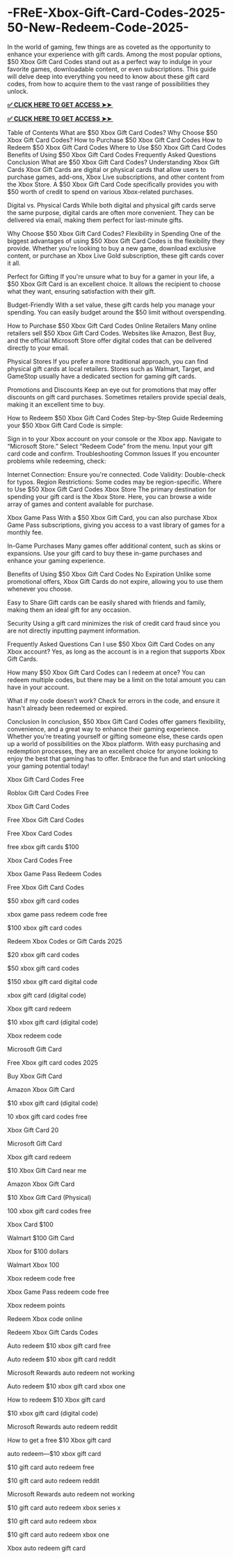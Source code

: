 # -FReE-Xbox-Gift-Card-Codes-2025-50-New-Redeem-Code-2025-
In the world of gaming, few things are as coveted as the opportunity to enhance your experience with gift cards. Among the most popular options, $50 Xbox Gift Card Codes stand out as a perfect way to indulge in your favorite games, downloadable content, or even subscriptions. This guide will delve deep into everything you need to know about these gift card codes, from how to acquire them to the vast range of possibilities they unlock.

**[✅ CLICK HERE TO GET ACCESS ➤➤ ​​](https://xnproo.com/giftcards/)**

**[✅ CLICK HERE TO GET ACCESS ➤➤ ​​](https://xnproo.com/giftcards/)**

Table of Contents
What are $50 Xbox Gift Card Codes?
Why Choose $50 Xbox Gift Card Codes?
How to Purchase $50 Xbox Gift Card Codes
How to Redeem $50 Xbox Gift Card Codes
Where to Use $50 Xbox Gift Card Codes
Benefits of Using $50 Xbox Gift Card Codes
Frequently Asked Questions
Conclusion
What are $50 Xbox Gift Card Codes?
Understanding Xbox Gift Cards
Xbox Gift Cards are digital or physical cards that allow users to purchase games, add-ons, Xbox Live subscriptions, and other content from the Xbox Store. A $50 Xbox Gift Card Code specifically provides you with $50 worth of credit to spend on various Xbox-related purchases.

Digital vs. Physical Cards
While both digital and physical gift cards serve the same purpose, digital cards are often more convenient. They can be delivered via email, making them perfect for last-minute gifts.

Why Choose $50 Xbox Gift Card Codes?
Flexibility in Spending
One of the biggest advantages of using $50 Xbox Gift Card Codes is the flexibility they provide. Whether you're looking to buy a new game, download exclusive content, or purchase an Xbox Live Gold subscription, these gift cards cover it all.

Perfect for Gifting
If you're unsure what to buy for a gamer in your life, a $50 Xbox Gift Card is an excellent choice. It allows the recipient to choose what they want, ensuring satisfaction with their gift.

Budget-Friendly
With a set value, these gift cards help you manage your spending. You can easily budget around the $50 limit without overspending.

How to Purchase $50 Xbox Gift Card Codes
Online Retailers
Many online retailers sell $50 Xbox Gift Card Codes. Websites like Amazon, Best Buy, and the official Microsoft Store offer digital codes that can be delivered directly to your email.

Physical Stores
If you prefer a more traditional approach, you can find physical gift cards at local retailers. Stores such as Walmart, Target, and GameStop usually have a dedicated section for gaming gift cards.

Promotions and Discounts
Keep an eye out for promotions that may offer discounts on gift card purchases. Sometimes retailers provide special deals, making it an excellent time to buy.

How to Redeem $50 Xbox Gift Card Codes
Step-by-Step Guide
Redeeming your $50 Xbox Gift Card Code is simple:

Sign in to your Xbox account on your console or the Xbox app.
Navigate to “Microsoft Store.”
Select “Redeem Code” from the menu.
Input your gift card code and confirm.
Troubleshooting Common Issues
If you encounter problems while redeeming, check:

Internet Connection: Ensure you're connected.
Code Validity: Double-check for typos.
Region Restrictions: Some codes may be region-specific.
Where to Use $50 Xbox Gift Card Codes
Xbox Store
The primary destination for spending your gift card is the Xbox Store. Here, you can browse a wide array of games and content available for purchase.

Xbox Game Pass
With a $50 Xbox Gift Card, you can also purchase Xbox Game Pass subscriptions, giving you access to a vast library of games for a monthly fee.

In-Game Purchases
Many games offer additional content, such as skins or expansions. Use your gift card to buy these in-game purchases and enhance your gaming experience.

Benefits of Using $50 Xbox Gift Card Codes
No Expiration
Unlike some promotional offers, Xbox Gift Cards do not expire, allowing you to use them whenever you choose.

Easy to Share
Gift cards can be easily shared with friends and family, making them an ideal gift for any occasion.

Security
Using a gift card minimizes the risk of credit card fraud since you are not directly inputting payment information.

Frequently Asked Questions
Can I use $50 Xbox Gift Card Codes on any Xbox account?
Yes, as long as the account is in a region that supports Xbox Gift Cards.

How many $50 Xbox Gift Card Codes can I redeem at once?
You can redeem multiple codes, but there may be a limit on the total amount you can have in your account.

What if my code doesn’t work?
Check for errors in the code, and ensure it hasn't already been redeemed or expired.

Conclusion
In conclusion, $50 Xbox Gift Card Codes offer gamers flexibility, convenience, and a great way to enhance their gaming experience. Whether you're treating yourself or gifting someone else, these cards open up a world of possibilities on the Xbox platform. With easy purchasing and redemption processes, they are an excellent choice for anyone looking to enjoy the best that gaming has to offer. Embrace the fun and start unlocking your gaming potential today!

Xbox Gift Card Codes Free

Roblox Gift Card Codes Free

Xbox Gift Card Codes

Free Xbox Gift Card Codes

Free Xbox Card Codes

free xbox gift cards $100

Xbox Card Codes Free

Xbox Game Pass Redeem Codes

Free Xbox Gift Card Codes

$50 xbox gift card codes

xbox game pass redeem code free

$100 xbox gift card codes

Redeem Xbox Codes or Gift Cards 2025

$20 xbox gift card codes

$50 xbox gift card codes

$150 xbox gift card digital code

xbox gift card (digital code)

Xbox gift card redeem

$10 xbox gift card (digital code)

Xbox redeem code

Microsoft Gift Card

Free Xbox gift card codes 2025

Buy Xbox Gift Card

Amazon Xbox Gift Card

$10 xbox gift card (digital code)

10 xbox gift card codes free

Xbox Gift Card 20

Microsoft Gift Card

Xbox gift card redeem

$10 Xbox Gift Card near me

Amazon Xbox Gift Card

$10 Xbox Gift Card (Physical)

100 xbox gift card codes free

Xbox Card $100

Walmart $100 Gift Card

Xbox for $100 dollars

Walmart Xbox 100

Xbox redeem code free

Xbox Game Pass redeem code free

Xbox redeem points

Redeem Xbox code online

Redeem Xbox Gift Cards Codes

Auto redeem $10 xbox gift card free

Auto redeem $10 xbox gift card reddit

Microsoft Rewards auto redeem not working

Auto redeem $10 xbox gift card xbox one

How to redeem $10 Xbox gift card

$10 xbox gift card (digital code)

Microsoft Rewards auto redeem reddit

How to get a free $10 Xbox gift card

auto redeem—$10 xbox gift card

$10 gift card auto redeem free

$10 gift card auto redeem reddit

Microsoft Rewards auto redeem not working

$10 gift card auto redeem xbox series x

$10 gift card auto redeem xbox

$10 gift card auto redeem xbox one

Xbox auto redeem gift card
